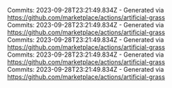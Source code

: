 Commits: 2023-09-28T23:21:49.834Z - Generated via https://github.com/marketplace/actions/artificial-grass
<br>
Commits: 2023-09-28T23:21:49.834Z - Generated via https://github.com/marketplace/actions/artificial-grass
<br>
Commits: 2023-09-28T23:21:49.834Z - Generated via https://github.com/marketplace/actions/artificial-grass
<br>
Commits: 2023-09-28T23:21:49.834Z - Generated via https://github.com/marketplace/actions/artificial-grass
<br>
Commits: 2023-09-28T23:21:49.834Z - Generated via https://github.com/marketplace/actions/artificial-grass
<br>
